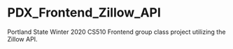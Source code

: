 # PDX_Frontend_Zillow_API
Portland State Winter 2020 CS510 Frontend group class project utilizing the Zillow API. 
